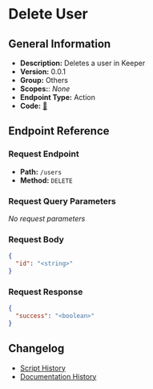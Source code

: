 # Delete User

## General Information

- **Description:** Deletes a user in Keeper
- **Version:** 0.0.1
- **Group:** Others
- **Scopes:**: _None_
- **Endpoint Type:** Action
- **Code:** [🔗](https://github.com/NangoHQ/integration-templates/tree/main/integrations/keeper-scim/actions/delete-user.ts)


## Endpoint Reference

### Request Endpoint

- **Path:** `/users`
- **Method:** `DELETE`

### Request Query Parameters

_No request parameters_

### Request Body

```json
{
  "id": "<string>"
}
```

### Request Response

```json
{
  "success": "<boolean>"
}
```

## Changelog

- [Script History](https://github.com/NangoHQ/integration-templates/commits/main/integrations/keeper-scim/actions/delete-user.ts)
- [Documentation History](https://github.com/NangoHQ/integration-templates/commits/main/integrations/keeper-scim/actions/delete-user.md)

<!-- END  GENERATED CONTENT -->















